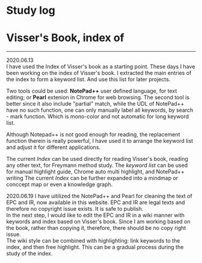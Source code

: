 # Study log

# Visser's Book, index of
---
2020.06.13  
I have used the Index of Visser's book as a starting point. These days I have been working on the index of Visser's book.
I extracted the main entries of the index to form a keyword list. And use this list for later projects.

Two tools could be used: **NotePad++** user defined language, for text editing; or **Pearl** extenion in Chrome for web browsing.
The second tool is better since it also include "partial" match, while the UDL of NotePad++ have no such function, one can only manually label all keywords, by search - mark function. Which is mono-color and not automatic for long keyword list.

Although Notepad++ is not good enough for reading, the replacement function therein is really powerful, I have used it to arrange the keyword list and adjust it for different applications. 

The current *Index* can be used directly for reading Visser's book, reading any other text, for Freymann method study.
The *keyword list* can be used for manual highlight guide, Chrome auto multi highlight, and NotePad++ writing
The current *Index* can be further expanded into a mindmap or conccept map or even a knowledge graph.

2020.06.19
I have uitilized the NotePad++ and Pearl for cleaning the text of EPC and IR, now available in this website.
EPC and IR are legal texts and therefore no copyright issue exists. It is safe to publish.  
In the next step, I would like to edit the EPC and IR in a wiki manner with keywords and index based on Visser's book.
Since I am working based on the book, rather than copying it, therefore, there should be no copy right issue.  
The wiki style can be combined with highlighting: link keywords to the index, and then free highlight. This can be a gradual process during the study of the index.  



